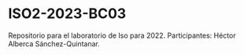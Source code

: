 # ISO2-2023-BC03

Repositorio para el laboratorio de Iso para 2022.
Participantes: Héctor Alberca Sánchez-Quintanar.